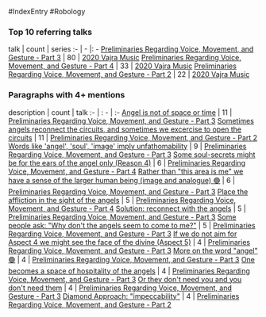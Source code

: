 #IndexEntry #Robology

### Top 10 referring talks
talk | count | series
:- | - |: -
<a data-href="Preliminaries Regarding Voice, Movement, and Gesture - Part 3" href="Preliminaries+Regarding+Voice%2C+Movement%2C+and+Gesture+-+Part+3" class="internal-link">Preliminaries Regarding Voice, Movement, and Gesture - Part 3</a> | 80 | <a data-href="2020 Vajra Music" href="2020+Vajra+Music" class="internal-link">2020 Vajra Music</a>
<a data-href="Preliminaries Regarding Voice, Movement, and Gesture - Part 4" href="Preliminaries+Regarding+Voice%2C+Movement%2C+and+Gesture+-+Part+4" class="internal-link">Preliminaries Regarding Voice, Movement, and Gesture - Part 4</a> | 33 | <a data-href="2020 Vajra Music" href="2020+Vajra+Music" class="internal-link">2020 Vajra Music</a>
<a data-href="Preliminaries Regarding Voice, Movement, and Gesture - Part 2" href="Preliminaries+Regarding+Voice%2C+Movement%2C+and+Gesture+-+Part+2" class="internal-link">Preliminaries Regarding Voice, Movement, and Gesture - Part 2</a> | 22 | <a data-href="2020 Vajra Music" href="2020+Vajra+Music" class="internal-link">2020 Vajra Music</a>

### Paragraphs with 4+ mentions
description | count | talk
:- | : - | :-
<a aria-label-position="top" aria-label="Preliminaries Regarding Voice, Movement, and Gesture - Part 3 > Angel is not of space or time" data-href="Preliminaries Regarding Voice, Movement, and Gesture - Part 3#Angel is not of space or time" href="Preliminaries+Regarding+Voice%2C+Movement%2C+and+Gesture+-+Part+3#Angel+is+not+of+space+or+time" class="internal-link">Angel is not of space or time</a> | 11 | <a data-href="Preliminaries Regarding Voice, Movement, and Gesture - Part 3" href="Preliminaries+Regarding+Voice%2C+Movement%2C+and+Gesture+-+Part+3" class="internal-link">Preliminaries Regarding Voice, Movement, and Gesture - Part 3</a>
<a aria-label-position="top" aria-label="Preliminaries Regarding Voice, Movement, and Gesture - Part 2 > Sometimes angels reconnect the circuits and sometimes we excercise to open the circuits" data-href="Preliminaries Regarding Voice, Movement, and Gesture - Part 2#Sometimes angels reconnect the circuits and sometimes we excercise to open the circuits" href="Preliminaries+Regarding+Voice%2C+Movement%2C+and+Gesture+-+Part+2#Sometimes+angels+reconnect+the+circuits+and+sometimes+we+excercise+to+open+the+circuits" class="internal-link">Sometimes angels reconnect the circuits, and sometimes we excercise to open the circuits</a> | 11 | <a data-href="Preliminaries Regarding Voice, Movement, and Gesture - Part 2" href="Preliminaries+Regarding+Voice%2C+Movement%2C+and+Gesture+-+Part+2" class="internal-link">Preliminaries Regarding Voice, Movement, and Gesture - Part 2</a>
<a aria-label-position="top" aria-label="Preliminaries Regarding Voice, Movement, and Gesture - Part 3 > Words like angel soul image imply unfathomability" data-href="Preliminaries Regarding Voice, Movement, and Gesture - Part 3#Words like 'angel' 'soul' 'image' imply unfathomability" href="Preliminaries+Regarding+Voice%2C+Movement%2C+and+Gesture+-+Part+3#Words+like+%27angel%27+%27soul%27+%27image%27+imply+unfathomability" class="internal-link">Words like &#x27;angel&#x27;, &#x27;soul&#x27;, &#x27;image&#x27; imply unfathomability</a> | 9 | <a data-href="Preliminaries Regarding Voice, Movement, and Gesture - Part 3" href="Preliminaries+Regarding+Voice%2C+Movement%2C+and+Gesture+-+Part+3" class="internal-link">Preliminaries Regarding Voice, Movement, and Gesture - Part 3</a>
<a aria-label-position="top" aria-label="Preliminaries Regarding Voice, Movement, and Gesture - Part 4 > Some soul-secrets might be for the ears of the angel only Reason 4" data-href="Preliminaries Regarding Voice, Movement, and Gesture - Part 4#Some soul-secrets might be for the ears of the angel only Reason 4" href="Preliminaries+Regarding+Voice%2C+Movement%2C+and+Gesture+-+Part+4#Some+soul-secrets+might+be+for+the+ears+of+the+angel+only+Reason+4" class="internal-link">Some soul-secrets might be for the ears of the angel only (Reason 4)</a> | 6 | <a data-href="Preliminaries Regarding Voice, Movement, and Gesture - Part 4" href="Preliminaries+Regarding+Voice%2C+Movement%2C+and+Gesture+-+Part+4" class="internal-link">Preliminaries Regarding Voice, Movement, and Gesture - Part 4</a>
<a aria-label-position="top" aria-label="Preliminaries Regarding Voice, Movement, and Gesture - Part 3 > Rather than this area is me we have a sense of the larger human being image and analogue 🟢" data-href="Preliminaries Regarding Voice, Movement, and Gesture - Part 3#Rather than this area is me we have a sense of the larger human being image and analogue 🟢" href="Preliminaries+Regarding+Voice%2C+Movement%2C+and+Gesture+-+Part+3#Rather+than+%22this+area+is+me%22+we+have+a+sense+of+the+larger+human+being+image+and+analogue+%F0%9F%9F%A2" class="internal-link">Rather than &quot;this area is me&quot; we have a sense of the larger human being (image and analogue) 🟢</a> | 6 | <a data-href="Preliminaries Regarding Voice, Movement, and Gesture - Part 3" href="Preliminaries+Regarding+Voice%2C+Movement%2C+and+Gesture+-+Part+3" class="internal-link">Preliminaries Regarding Voice, Movement, and Gesture - Part 3</a>
<a aria-label-position="top" aria-label="Preliminaries Regarding Voice, Movement, and Gesture - Part 4 > Place the affliction in the sight of the angels" data-href="Preliminaries Regarding Voice, Movement, and Gesture - Part 4#Place the affliction in the sight of the angels" href="Preliminaries+Regarding+Voice%2C+Movement%2C+and+Gesture+-+Part+4#Place+the+affliction+in+the+sight+of+the+angels" class="internal-link">Place the affliction in the sight of the angels</a> | 5 | <a data-href="Preliminaries Regarding Voice, Movement, and Gesture - Part 4" href="Preliminaries+Regarding+Voice%2C+Movement%2C+and+Gesture+-+Part+4" class="internal-link">Preliminaries Regarding Voice, Movement, and Gesture - Part 4</a>
<a aria-label-position="top" aria-label="Preliminaries Regarding Voice, Movement, and Gesture - Part 3 > Solution reconnect with the angels" data-href="Preliminaries Regarding Voice, Movement, and Gesture - Part 3#Solution reconnect with the angels" href="Preliminaries+Regarding+Voice%2C+Movement%2C+and+Gesture+-+Part+3#Solution+reconnect+with+the+angels" class="internal-link">Solution: reconnect with the angels</a> | 5 | <a data-href="Preliminaries Regarding Voice, Movement, and Gesture - Part 3" href="Preliminaries+Regarding+Voice%2C+Movement%2C+and+Gesture+-+Part+3" class="internal-link">Preliminaries Regarding Voice, Movement, and Gesture - Part 3</a>
<a aria-label-position="top" aria-label="Preliminaries Regarding Voice, Movement, and Gesture - Part 3 > Some people ask Why dont the angels seem to come to me" data-href="Preliminaries Regarding Voice, Movement, and Gesture - Part 3#Some people ask Why don't the angels seem to come to me" href="Preliminaries+Regarding+Voice%2C+Movement%2C+and+Gesture+-+Part+3#Some+people+ask+%22Why+don%27t+the+angels+seem+to+come+to+me%22" class="internal-link">Some people ask: &quot;Why don&#x27;t the angels seem to come to me?&quot;</a> | 5 | <a data-href="Preliminaries Regarding Voice, Movement, and Gesture - Part 3" href="Preliminaries+Regarding+Voice%2C+Movement%2C+and+Gesture+-+Part+3" class="internal-link">Preliminaries Regarding Voice, Movement, and Gesture - Part 3</a>
<a aria-label-position="top" aria-label="Preliminaries Regarding Voice, Movement, and Gesture - Part 3 > If we do not aim for Aspect 4 we might see the face of the divine Aspect 5" data-href="Preliminaries Regarding Voice, Movement, and Gesture - Part 3#If we do not aim for Aspect 4 we might see the face of the divine Aspect 5" href="Preliminaries+Regarding+Voice%2C+Movement%2C+and+Gesture+-+Part+3#If+we+do+not+aim+for+Aspect+4+we+might+see+the+face+of+the+divine+Aspect+5" class="internal-link">If we do not aim for Aspect 4 we might see the face of the divine (Aspect 5)</a> | 4 | <a data-href="Preliminaries Regarding Voice, Movement, and Gesture - Part 3" href="Preliminaries+Regarding+Voice%2C+Movement%2C+and+Gesture+-+Part+3" class="internal-link">Preliminaries Regarding Voice, Movement, and Gesture - Part 3</a>
<a aria-label-position="top" aria-label="Preliminaries Regarding Voice, Movement, and Gesture - Part 3 > More on the word angel 🟢" data-href="Preliminaries Regarding Voice, Movement, and Gesture - Part 3#More on the word angel 🟢" href="Preliminaries+Regarding+Voice%2C+Movement%2C+and+Gesture+-+Part+3#More+on+the+word+%22angel%22+%F0%9F%9F%A2" class="internal-link">More on the word &quot;angel&quot; 🟢</a> | 4 | <a data-href="Preliminaries Regarding Voice, Movement, and Gesture - Part 3" href="Preliminaries+Regarding+Voice%2C+Movement%2C+and+Gesture+-+Part+3" class="internal-link">Preliminaries Regarding Voice, Movement, and Gesture - Part 3</a>
<a aria-label-position="top" aria-label="Preliminaries Regarding Voice, Movement, and Gesture - Part 3 > One becomes a space of hospitality of the angels" data-href="Preliminaries Regarding Voice, Movement, and Gesture - Part 3#One becomes a space of hospitality of the angels" href="Preliminaries+Regarding+Voice%2C+Movement%2C+and+Gesture+-+Part+3#One+becomes+a+space+of+hospitality+of+the+angels" class="internal-link">One becomes a space of hospitality of the angels</a> | 4 | <a data-href="Preliminaries Regarding Voice, Movement, and Gesture - Part 3" href="Preliminaries+Regarding+Voice%2C+Movement%2C+and+Gesture+-+Part+3" class="internal-link">Preliminaries Regarding Voice, Movement, and Gesture - Part 3</a>
<a aria-label-position="top" aria-label="Preliminaries Regarding Voice, Movement, and Gesture - Part 3 > Or they dont need you and you dont need them" data-href="Preliminaries Regarding Voice, Movement, and Gesture - Part 3#Or they don't need you and you don't need them" href="Preliminaries+Regarding+Voice%2C+Movement%2C+and+Gesture+-+Part+3#Or+they+don%27t+need+you+and+you+don%27t+need+them" class="internal-link">Or they don&#x27;t need you and you don&#x27;t need them</a> | 4 | <a data-href="Preliminaries Regarding Voice, Movement, and Gesture - Part 3" href="Preliminaries+Regarding+Voice%2C+Movement%2C+and+Gesture+-+Part+3" class="internal-link">Preliminaries Regarding Voice, Movement, and Gesture - Part 3</a>
<a aria-label-position="top" aria-label="Preliminaries Regarding Voice, Movement, and Gesture - Part 2 > Diamond Approach impeccability" data-href="Preliminaries Regarding Voice, Movement, and Gesture - Part 2#Diamond Approach impeccability" href="Preliminaries+Regarding+Voice%2C+Movement%2C+and+Gesture+-+Part+2#Diamond+Approach+%22impeccability%22" class="internal-link">Diamond Approach: &quot;impeccability&quot;</a> | 4 | <a data-href="Preliminaries Regarding Voice, Movement, and Gesture - Part 2" href="Preliminaries+Regarding+Voice%2C+Movement%2C+and+Gesture+-+Part+2" class="internal-link">Preliminaries Regarding Voice, Movement, and Gesture - Part 2</a>

